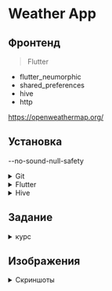 # Weather App


## Фронтенд

> Flutter

* flutter_neumorphic
* shared_preferences
* hive
* http


https://openweathermap.org/

## Установка
--no-sound-null-safety
<details>
  <summary>Git</summary>

  > Git 2.33.1
  
### Инициализация

    git init

### Привязка

    git remote add origin https://github.com/Far4Ru/WeatherApp2021.git

### Обновление

    git pull

### Удаление

> Диспетчер учетных данных
  
</details>

<details>
  <summary>Flutter</summary>
  
  > Android Studio 2020.3.1

  ### Загрузка
  
    git clone https://github.com/flutter/flutter.git -b stable

  ### Проверка
  
    flutter doctor
  
  ### Установка Android SDK Command-line Tools

Tools - SDK Manager - Android SDK - SDK Tools - Android SDK Command-line Tools (latest)
  
  ### Принятие лицензий

    flutter doctor --android-licenses
  
  ### Добавление SDK

Flutter SDK
  
</details>


<details>
  <summary>Hive</summary>

    flutter clean

    flutter pub get

    flutter packages pub run build_runner build

    flutter packages pub run build_runner build --delete-conflicting-outputs
</details>
  
## Задание

<details>
 <summary>курс</summary>
  
    https://gitlab.com/Erthela/fourth-mobile-dev
  
</details>

## Изображения
<details>
 <summary>Скриншоты</summary>

![Скриншоты](https://github.com/Far4Ru/WeatherApp2021/blob/main/images/screens.png)

</details>
